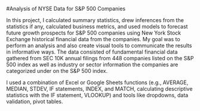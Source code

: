 #Analysis of NYSE Data for S&amp;P 500 Companies

In this project, I calculated summary statistics, drew inferences from the statistics if any, calculated business metrics, and used models to forecast future growth prospects for S&P 500 companies using New York Stock Exchange historical financial data  from the companies. My goal was to perform an analysis and also create visual tools to communicate the results in informative ways. The data consisted of fundamental financial data gathered from SEC 10K annual filings from 448 companies listed on the S&P 500 index as well as industry or sector information the companies are categorized under on the S&P 500 index. 

I used a combination of Excel or Google Sheets functions (e.g., AVERAGE, MEDIAN, STDEV, IF statements, INDEX, and MATCH, calculating descriptive statistics with the IF statement, VLOOKUP) and tools like dropdowns, data validation, pivot tables.






